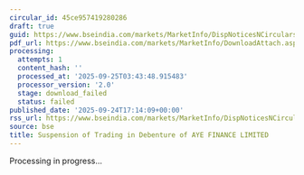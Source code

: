 ```yaml
---
circular_id: 45ce957419280286
draft: true
guid: https://www.bseindia.com/markets/MarketInfo/DispNoticesNCirculars.aspx?Noticeid={9626E087-E7DF-43E1-AC1F-1B117885D2D0}&noticeno=20250924-71&dt=09/24/2025&icount=71&totcount=75&flag=0
pdf_url: https://www.bseindia.com/markets/MarketInfo/DownloadAttach.aspx?id=20250924-71&attachedId=
processing:
  attempts: 1
  content_hash: ''
  processed_at: '2025-09-25T03:43:48.915483'
  processor_version: '2.0'
  stage: download_failed
  status: failed
published_date: '2025-09-24T17:14:09+00:00'
rss_url: https://www.bseindia.com/markets/MarketInfo/DispNoticesNCirculars.aspx?Noticeid={9626E087-E7DF-43E1-AC1F-1B117885D2D0}&noticeno=20250924-71&dt=09/24/2025&icount=71&totcount=75&flag=0
source: bse
title: Suspension of Trading in Debenture of AYE FINANCE LIMITED
---
```


Processing in progress...
